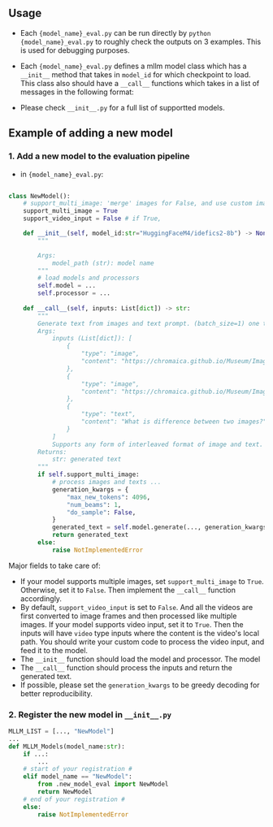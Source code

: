 ## Usage

- Each `{model_name}_eval.py` can be run directly by `python {model_name}_eval.py` to roughly check the outputs on 3 examples. This is used for debugging purposes.

- Each `{model_name}_eval.py` defines a mllm model class which has a `__init__` method that takes in `model_id` for which checkpoint to load. This class also should have a `__call__` functions which takes in a list of messages in the following format:

- Please check `__init__.py` for a full list of supportted models.

## Example of adding a new model
### 1. Add a new model to the evaluation pipeline
- in `{model_name}_eval.py`:
```python

class NewModel():
    # support_multi_image: 'merge' images for False, and use custom image 'sequence' format for True
    support_multi_image = True
    support_video_input = False # if True, 

    def __init__(self, model_id:str="HuggingFaceM4/idefics2-8b") -> None:
        """

        Args:
            model_path (str): model name
        """
        # load models and processors
        self.model = ...
        self.processor = ...
        
    def __call__(self, inputs: List[dict]) -> str:
        """
        Generate text from images and text prompt. (batch_size=1) one text at a time.
        Args:
            inputs (List[dict]): [
                {
                    "type": "image",
                    "content": "https://chromaica.github.io/Museum/ImagenHub_Text-Guided_IE/input/sample_34_1.jpg"
                },
                {
                    "type": "image",
                    "content": "https://chromaica.github.io/Museum/ImagenHub_Text-Guided_IE/input/sample_337180_3.jpg"
                },
                {
                    "type": "text",
                    "content": "What is difference between two images?"
                }
            ]
            Supports any form of interleaved format of image and text.
        Returns:
            str: generated text
        """
        if self.support_multi_image:
            # process images and texts ...
            generation_kwargs = {
                "max_new_tokens": 4096,
                "num_beams": 1,
                "do_sample": False,
            }
            generated_text = self.model.generate(..., generation_kwargs)
            return generated_text
        else:
            raise NotImplementedError

```

Major fields to take care of:
- If your model supports multiple images, set `support_multi_image` to `True`. Otherwise, set it to `False`. Then implement the `__call__` function accordingly.
- By default, `support_video_input` is set to `False`. And all the videos are first converted to image frames and then processed like multiple images. 
If your model supports video input, set it to `True`. Then the inputs will have `video` type inputs where the content is the video's local path. You should write your custom code to process the video input, and feed it to the model.
- The `__init__` function should load the model and processor. The model
- The `__call__` function should process the inputs and return the generated text.
- If possible, please set the `generation_kwargs` to be greedy decoding for better reproducibility. 


### 2. Register the new model in `__init__.py`
```python
MLLM_LIST = [..., "NewModel"]
...
def MLLM_Models(model_name:str):
    if ...:
        ...
    # start of your registration #
    elif model_name == "NewModel":
        from .new_model_eval import NewModel
        return NewModel
    # end of your registration #
    else:
        raise NotImplementedError
```